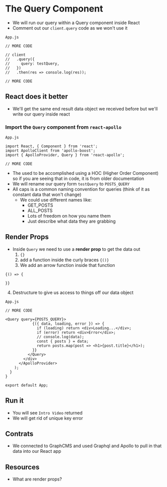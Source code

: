 # The Query Component
* We will run our query within a Query component inside React
* Comment out our `client.query` code as we won't use it

`App.js`

```
// MORE CODE

// client
//   .query({
//     query: testQuery,
//   })
//   .then(res => console.log(res));

// MORE CODE
```

## React does it better
* We'll get the same end result data object we received before but we'll write our query inside react

### Import the `Query` component from `react-apollo`
`App.js`

```
import React, { Component } from 'react';
import ApolloClient from 'apollo-boost';
import { ApolloProvider, Query } from 'react-apollo';

// MORE CODE
```

* The used to be accomplished using a HOC (Higher Order Component) so if you are seeing that in code, it is from older documentation
* We will rename our query form `testQuery` to `POSTS_QUERY`
* All caps is a common naming convention for queries (think of it as constant data that won't change)
    - We could use different names like:
        + GET_POSTS
        + ALL_POSTS
        + Lots of freedom on how you name them
        + Just describe what data they are grabbing

## Render Props
* Inside `Query` we need to use a **render prop** to get the data out
    1. `{}`
    2. add a function inside the curly braces `{()}`
    3. We add an arrow function inside that function

```
{() => {

}}
```

4. Destructure to give us access to things off our data object

`App.js`

```
// MORE CODE

<Query query={POSTS_QUERY}>
            {({ data, loading, error }) => {
              if (loading) return <div>Loading...</div>;
              if (error) return <div>Error</div>;
              // console.log(data);
              const { posts } = data;
              return posts.map(post => <h1>{post.title}</h1>);
            }}
          </Query>
        </div>
      </ApolloProvider>
    );
  }
}

export default App;
```

## Run it
* You will see `Intro Video` returned
* We will get rid of unique key error

## Contrats
* We connected to GraphCMS and used Graphql and Apollo to pull in that data into our React app

## Resources
* What are render props?

